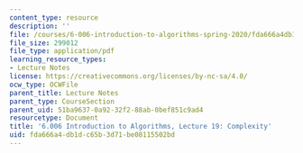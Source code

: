 ```yaml
---
content_type: resource
description: ''
file: /courses/6-006-introduction-to-algorithms-spring-2020/fda666a4db1dc65b3d71be08115502bd_MIT6_006S20_lec19.pdf
file_size: 299012
file_type: application/pdf
learning_resource_types:
- Lecture Notes
license: https://creativecommons.org/licenses/by-nc-sa/4.0/
ocw_type: OCWFile
parent_title: Lecture Notes
parent_type: CourseSection
parent_uid: 51ba9637-0a92-32f2-88ab-0bef851c9ad4
resourcetype: Document
title: '6.006 Introduction to Algorithms, Lecture 19: Complexity'
uid: fda666a4-db1d-c65b-3d71-be08115502bd
---
```


